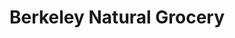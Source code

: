 ---
title: "Berkeley Natural Grocery"
url: /berkeley/berkeley-natural-grocery/
shop: Lebensmittel
---